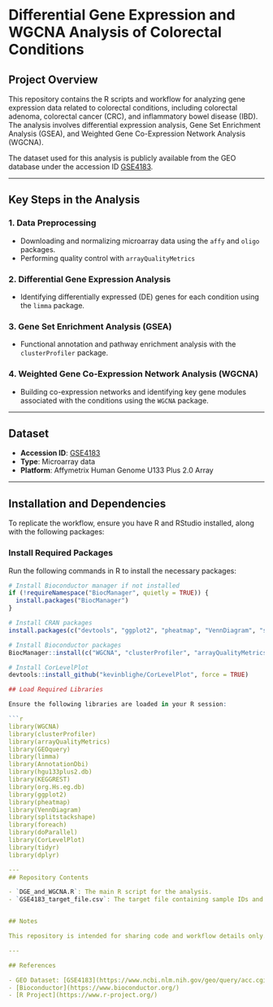# Differential Gene Expression and WGCNA Analysis of Colorectal Conditions

## Project Overview
This repository contains the R scripts and workflow for analyzing gene expression data related to colorectal conditions, including colorectal adenoma, colorectal cancer (CRC), and inflammatory bowel disease (IBD). The analysis involves differential expression analysis, Gene Set Enrichment Analysis (GSEA), and Weighted Gene Co-Expression Network Analysis (WGCNA).

The dataset used for this analysis is publicly available from the GEO database under the accession ID [GSE4183](https://www.ncbi.nlm.nih.gov/geo/query/acc.cgi?acc=GSE4183).

---

## Key Steps in the Analysis
### 1. Data Preprocessing
- Downloading and normalizing microarray data using the `affy` and `oligo` packages.
- Performing quality control with `arrayQualityMetrics`

### 2. Differential Gene Expression Analysis
- Identifying differentially expressed (DE) genes for each condition using the `limma` package.

### 3. Gene Set Enrichment Analysis (GSEA)
- Functional annotation and pathway enrichment analysis with the `clusterProfiler` package.

### 4. Weighted Gene Co-Expression Network Analysis (WGCNA)
- Building co-expression networks and identifying key gene modules associated with the conditions using the `WGCNA` package.

---

## Dataset
- **Accession ID**: [GSE4183](https://www.ncbi.nlm.nih.gov/geo/query/acc.cgi?acc=GSE4183)
- **Type**: Microarray data
- **Platform**: Affymetrix Human Genome U133 Plus 2.0 Array

---

## Installation and Dependencies
To replicate the workflow, ensure you have R and RStudio installed, along with the following packages:

### Install Required Packages
Run the following commands in R to install the necessary packages:

```r
# Install Bioconductor manager if not installed
if (!requireNamespace("BiocManager", quietly = TRUE)) {
  install.packages("BiocManager")
}

# Install CRAN packages
install.packages(c("devtools", "ggplot2", "pheatmap", "VennDiagram", "splitstackshape", "foreach", "doParallel"))

# Install Bioconductor packages
BiocManager::install(c("WGCNA", "clusterProfiler", "arrayQualityMetrics", "KEGGREST", "org.Hs.eg.db", "AnnotationDbi", "hgu133plus2.db"))

# Install CorLevelPlot
devtools::install_github("kevinblighe/CorLevelPlot", force = TRUE)

## Load Required Libraries

Ensure the following libraries are loaded in your R session:

```r
library(WGCNA)
library(clusterProfiler)
library(arrayQualityMetrics)
library(GEOquery)
library(limma)
library(AnnotationDbi)
library(hgu133plus2.db)
library(KEGGREST)
library(org.Hs.eg.db)
library(ggplot2)
library(pheatmap)
library(VennDiagram)
library(splitstackshape)
library(foreach)
library(doParallel)
library(CorLevelPlot)
library(tidyr)
library(dplyr)

---
## Repository Contents

- `DGE_and_WGCNA.R`: The main R script for the analysis.
- `GSE4183_target_file.csv`: The target file containing sample IDs and their corresponding conditions:


## Notes

This repository is intended for sharing code and workflow details only. The results of the analysis are not included. Please refer to the GEO database for the dataset and replicate the analysis using the provided code.

---

## References

- GEO Dataset: [GSE4183](https://www.ncbi.nlm.nih.gov/geo/query/acc.cgi?acc=GSE4183)
- [Bioconductor](https://www.bioconductor.org/)
- [R Project](https://www.r-project.org/)